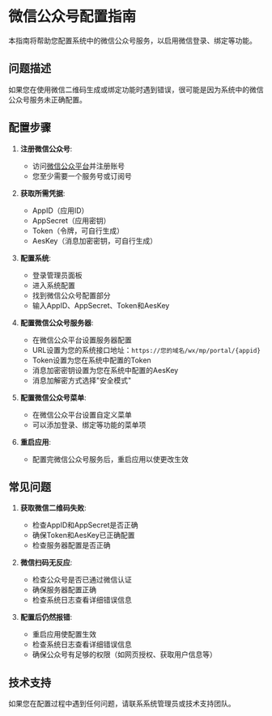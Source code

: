 # 微信公众号配置指南

本指南将帮助您配置系统中的微信公众号服务，以启用微信登录、绑定等功能。

## 问题描述

如果您在使用微信二维码生成或绑定功能时遇到错误，很可能是因为系统中的微信公众号服务未正确配置。

## 配置步骤

1. **注册微信公众号**:
   - 访问[微信公众平台](https://mp.weixin.qq.com/)并注册账号
   - 您至少需要一个服务号或订阅号

2. **获取所需凭据**:
   - AppID（应用ID）
   - AppSecret（应用密钥）
   - Token（令牌，可自行生成）
   - AesKey（消息加密密钥，可自行生成）

3. **配置系统**:
   - 登录管理员面板
   - 进入系统配置
   - 找到微信公众号配置部分
   - 输入AppID、AppSecret、Token和AesKey

4. **配置微信公众号服务器**:
   - 在微信公众平台设置服务器配置
   - URL设置为您的系统接口地址：`https://您的域名/wx/mp/portal/{appid}`
   - Token设置为您在系统中配置的Token
   - 消息加密密钥设置为您在系统中配置的AesKey
   - 消息加解密方式选择"安全模式"

5. **配置微信公众号菜单**:
   - 在微信公众平台设置自定义菜单
   - 可以添加登录、绑定等功能的菜单项

6. **重启应用**:
   - 配置完微信公众号服务后，重启应用以使更改生效

## 常见问题

1. **获取微信二维码失败**:
   - 检查AppID和AppSecret是否正确
   - 确保Token和AesKey已正确配置
   - 检查服务器配置是否正确

2. **微信扫码无反应**:
   - 检查公众号是否已通过微信认证
   - 确保服务器配置正确
   - 检查系统日志查看详细错误信息

3. **配置后仍然报错**:
   - 重启应用使配置生效
   - 检查系统日志查看详细错误信息
   - 确保公众号有足够的权限（如网页授权、获取用户信息等）

## 技术支持

如果您在配置过程中遇到任何问题，请联系系统管理员或技术支持团队。
